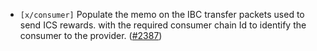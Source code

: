 - `[x/consumer]` Populate the memo on the IBC transfer packets used to send ICS rewards.
with the required consumer chain Id to identify the consumer to the provider.
  ([\#2387](https://github.com/cosmos/interchain-security/pull/2387))